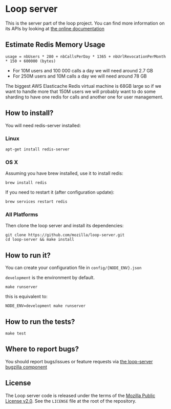 Loop server
===========

This is the server part of the loop project. You can find more information on
its APIs by looking at [the online documentation](https://docs.services.mozilla.com/loop/)

Estimate Redis Memory Usage
---------------------------

    usage = nbUsers * 280 + nbCallsPerDay * 1365 + nbUrlRevocationPerMonth * 150 + 600000 (bytes)
    
 - For 10M users and 100 000 calls a day we will need around 2.7 GB
 - For 250M users and 10M calls a day we will need around 78 GB

The biggest AWS Elasticache Redis virtual machine is 68GB large so if we want to handle more that 150M users we will probably want to do some sharding to have one redis for calls and another one for user management.


How to install?
---------------

You will need redis-server installed:

### Linux

    apt-get install redis-server

### OS X

Assuming you have brew installed, use it to install redis:

    brew install redis

If you need to restart it (after configuration update):

    brew services restart redis

### All Platforms

Then clone the loop server and install its dependencies:

    git clone https://github.com/mozilla/loop-server.git
    cd loop-server && make install

How to run it?
--------------

You can create your configuration file in `config/{NODE_ENV}.json`

`development` is the environment by default.

    make runserver

this is equivalent to:

    NODE_ENV=development make runserver


How to run the tests?
---------------------

    make test

Where to report bugs?
---------------------

You should report bugs/issues or feature requests via [the loop-server bugzilla
component](https://bugzilla.mozilla.org/enter_bug.cgi?product=Loop&component=Server)

License
-------

The Loop server code is released under the terms of the
[Mozilla Public License v2.0](http://www.mozilla.org/MPL/2.0/). See the
`LICENSE` file at the root of the repository.
